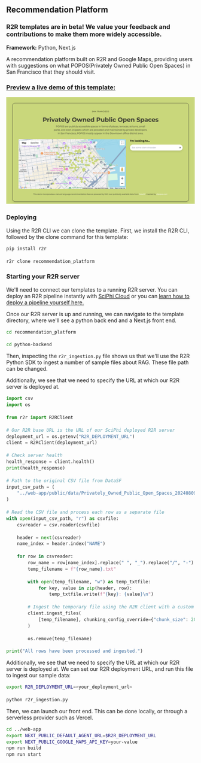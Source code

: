 ## Recommendation Platform

### R2R templates are in beta! We value your feedback and contributions to make them more widely accessible.

**Framework:** Python, Next.js

A recommendation platform built on R2R and Google Maps, providing users with suggestions on what POPOS(Privately Owned Public Open Spaces) in San Francisco that they should visit.

### [Preview a live demo of this template:](https://recommendation-g4bq828nm-my-team-88dd52c0.vercel.app/)
<a href="https://recommendation-g4bq828nm-my-team-88dd52c0.vercel.app/" target="_blank">
  <img src="recommendation_platform.png" alt="Recommendation Platform Image">
</a>

### Deploying
Using the R2R CLI we can clone the template. First, we install the R2R CLI, followed by the clone command for this template:
```bash
pip install r2r

r2r clone recommendation_platform
```

### Starting your R2R server
We'll need to connect our templates to a running R2R server. You can deploy an R2R pipeline instantly with [SciPhi Cloud](https://app.sciphi.ai/) or you can [learn how to deploy a pipeline yourself here.](https://r2r-docs.sciphi.ai/documentation/installation)

Once our R2R server is up and running, we can navigate to the template directory, where we'll see a python back end and a Next.js front end.

```bash
cd recommendation_platform

cd python-backend
```

Then, inspecting the `r2r_ingestion.py` file shows us that we'll use the R2R Python SDK to ingest a number of sample files about RAG. These file path can be changed.

Additionally, we see that we need to specify the URL at which our R2R server is deployed at.

```python
import csv
import os

from r2r import R2RClient

# Our R2R base URL is the URL of our SciPhi deployed R2R server
deployment_url = os.getenv("R2R_DEPLOYMENT_URL")
client = R2RClient(deployment_url)

# Check server health
health_response = client.health()
print(health_response)

# Path to the original CSV file from DataSF
input_csv_path = (
    "../web-app/public/data/Privately_Owned_Public_Open_Spaces_20240809.csv"
)

# Read the CSV file and process each row as a separate file
with open(input_csv_path, "r") as csvfile:
    csvreader = csv.reader(csvfile)

    header = next(csvreader)
    name_index = header.index("NAME")

    for row in csvreader:
        row_name = row[name_index].replace(" ", "_").replace("/", "-")
        temp_filename = f"{row_name}.txt"

        with open(temp_filename, "w") as temp_txtfile:
            for key, value in zip(header, row):
                temp_txtfile.write(f"{key}: {value}\n")

        # Ingest the temporary file using the R2R client with a custom chunk size
        client.ingest_files(
            [temp_filename], chunking_config_override={"chunk_size": 2048}
        )

        os.remove(temp_filename)

print("All rows have been processed and ingested.")
```

Additionally, we see that we need to specify the URL at which our R2R server is deployed at.
We can set our R2R deployment URL, and run this file to ingest our sample data:
```bash
export R2R_DEPLOYMENT_URL=<your_deployment_url>

python r2r_ingestion.py
```

Then, we can launch our front end. This can be done locally, or through a serverless provider such as Vercel.

```bash
cd ../web-app
export NEXT_PUBLIC_DEFAULT_AGENT_URL=$R2R_DEPLOYMENT_URL
export NEXT_PUBLIC_GOOGLE_MAPS_API_KEY=your-value
npm run build
npm run start
```
